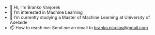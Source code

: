- 👋 Hi, I’m Branko Vanjorek
- 👀 I’m interested in Machine Learning
- 🌱 I’m currently studying a Master of Machine Learning at University of Adelaide
- 📫 How to reach me: Send me an email to branko.nicolas@gmail.com

<!---
brankoVanjorek/brankoVanjorek is a ✨ special ✨ repository because its `README.md` (this file) appears on your GitHub profile.
You can click the Preview link to take a look at your changes.
--->
